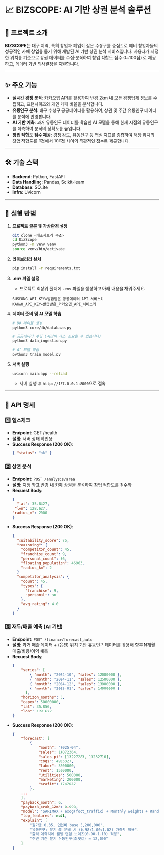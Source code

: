 # 📈 BIZSCOPE: AI 기반 상권 분석 솔루션

## 🧐 프로젝트 소개

**BIZSCOPE**는 대구 지역, 특히 창업과 폐업이 잦은 수성구를 중심으로 예비 창업자들의 성공적인 카페 창업을 돕기 위해 개발된 AI 기반 상권 분석 서비스입니다.
사용자가 지정한 위치를 기준으로 상권 데이터를 수집·분석하여 창업 적합도 점수(0~100점) 로 제공하고, 데이터 기반 의사결정을 지원합니다.

---

## ✨ 주요 기능

* **실시간 경쟁 분석**: 카카오맵 API를 활용하여 반경 2km 내 모든 경쟁업체 정보를 수집하고, 프랜차이즈와 개인 카페 비율을 분석합니다.
* **유동인구 분석**: 대구 수성구 공공데이터를 활용하여, 상권 및 주간 유동인구 데이터를 분석에 반영합니다.
* **AI 기반 예측**: 과거 유동인구 데이터를 학습한 AI 모델을 통해 현재 시점의 유동인구를 예측하여 분석의 정확도를 높입니다.
* **창업 적합도 점수 제공**: 경쟁 강도, 유동인구 등 핵심 지표를 종합하여 해당 위치의 창업 적합도를 0점에서 100점 사이의 직관적인 점수로 제공합니다.

---

## 🛠️ 기술 스택

* **Backend**: Python, FastAPI
* **Data Handling**: Pandas, Scikit-learn
* **Database**: SQLite
* **Infra**: Uvicorn

---

## 🚀 실행 방법

1.  **프로젝트 클론 및 가상환경 설정**
    ```bash
    git clone <레포지토리_주소>
    cd BizScope
    python3 -m venv venv
    source venv/bin/activate
    ```

2.  **라이브러리 설치**
    ```bash
    pip install -r requirements.txt
    ```

3.  **.env 파일 설정**
    * 프로젝트 최상위 폴더에 `.env` 파일을 생성하고 아래 내용을 채워주세요.
    ```env
    SUSEONG_API_KEY=발급받은_공공데이터_API_서비스키
    KAKAO_API_KEY=발급받은_카카오맵_API_서비스키
    ```

4.  **데이터 준비 및 AI 모델 학습**
    ```bash
    # DB 테이블 생성
    python3 core/db/database.py
    
    # 공공데이터 수집 (시간이 다소 소요될 수 있습니다)
    python3 data_ingestion.py
    
    # AI 모델 학습
    python3 train_model.py
    ```

5.  **서버 실행**
    ```bash
    uvicorn main:app --reload
    ```
    * 서버 실행 후 `http://127.0.0.1:8000`으로 접속

---

## 📖 API 명세

### 1️⃣ 헬스체크
* **Endpoint**: GET /health
* **설명**: 서버 상태 확인용
* **Success Response (200 OK)**:
    ```json
    { "status": "ok" }
    ```

### 2️⃣ 상권 분석

* **Endpoint**: `POST /analysis/area`
* **설명**: 지정 좌표 반경 내 카페 상권을 분석하여 창업 적합도를 점수화
* **Request Body**:
    ```json
    {
      "lat": 35.8427,
     "lon": 128.627,
    "radius_m": 2000
    }
    ```
* **Success Response (200 OK)**:
    ```json
    {
      "suitability_score": 75,
      "reasoning": {
        "competitor_count": 45,
        "franchise_count": 9,
        "personal_count": 36,
        "floating_population": 46963,
        "radius_km": 2
      },
      "competitor_analysis": {
        "count": 45,
        "types": {
          "franchise": 9,
          "personal": 36
        },
        "avg_rating": 4.0
      }
    }
    ```

### 3️⃣ 재무/매출 예측 (AI 기반)

* **Endpoint**: `POST /finance/forecast_auto`
* **설명**: 과거 매출 데이터 + (옵션) 위치 기반 유동인구 데이터를 활용해 향후 N개월 매출/비용/이익 예측
* **Request Body**:
    ```json
    {
        "series": [
            { "month": "2024-10", "sales": 12000000 },
            { "month": "2024-11", "sales": 12500000 },
            { "month": "2024-12", "sales": 13000000 },
            { "month": "2025-01", "sales": 14000000 }
          ],
        "horizon_months": 6,
        "capex": 50000000,
        "lat": 35.856,
        "lon": 128.622
    }
    ```
* **Success Response (200 OK)**:
    ```json
    {
        "forecast": [
            {
                "month": "2025-04",
                "sales": 14072364,
                "sales_pi": [13227283, 13232716],
                "cogs": 4925327,
                "labor": 3200000,
                "rent": 1500000,
                "utilities": 500000,
                "marketing": 200000,
                "profit": 3747037
            },
        ...
        ],
        "payback_month": 6,
        "payback_prob_12m": 0.998,
        "model": "SARIMAX + exog(foot_traffic) + Monthly weights + Random noise",
        "top_features": null,
        "explain": [
            "원가율 0.35, 인건비 base 3,200,000",
            "유동인구: 분기→월 분배 시 (0.98/1.00/1.02) 가중치 적용",
            "출력 예측치에 월별 랜덤 노이즈(0.90~1.10) 적용",
            "주변 기준 분기 유동인구(최댓값) ≈ 12,000"
        ]
    }
    ```
